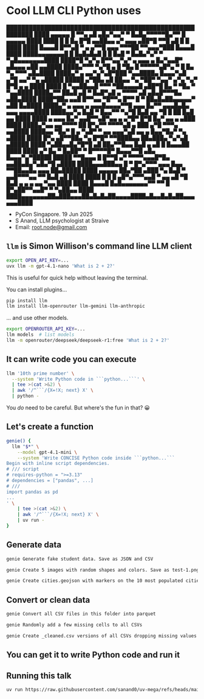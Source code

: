 # Cool LLM CLI Python uses

█████████████████████████████████████████████████████████
████ ▄▄▄▄▄ █ ▀▀▄ ▄█  ▄█▄▀▄▄▀ ▀ █▄█▄▀▀▀▀▀█▄▀▀ █ ▄▄▄▄▄ ████
████ █   █ █▄ █▀█ ▄▄██▄▄  ▄▀ ▄▄▄ ▄██▀█  ▀▀█ ▄█ █   █ ████
████ █▄▄▄█ █▀▀▄█ ▀ ▄  ▄▀▀█ ▄▄▄ ▀▀▀██ ▀▀▄▄▄▀███ █▄▄▄█ ████
████▄▄▄▄▄▄▄█ █ █▄█▄█▄█ █ █ █▄█ ▀ █▄█▄▀▄▀ ▀ ▀▄█▄▄▄▄▄▄▄████
████▀█   ▀▄▀▄ █▀▀▄▄▀▄▀ ▄ ▄▄▄   ▄ █▄▀▄▄█▀ ▄█▄▄▄ ▄██ ▄▄████
████▄▀▀▀ ▀▄▀█ ▄ █ ▀█▄ █  ▀▀▀▀▀▄█▀▄ ▀ █ █▄  ▀▄ ▀▀▀ ▄█▄████
████▄▀ ▄  ▄▄▀▄▀▄█▀███ ▀▄▄████▄  █▄▄▄▀▄█ ▄▀█ ▄▄▀ ▀▄ ▄█████
█████ ▄▀██▄ ▄█  ██▄▄ ▀▄ ▀██▀  ▀▄▄▀ ▄▀▄ ▀▄▀   █▀█ ▄ ▄ ████
████ █  ▀▄▄██▄▄█ ▀▀▀ ▀██▄▄▄▄█ ▄██▀█ █▄   ▀ ▀█▄  ▀ ▀▄▄████
████▄▀▀ ██▄█ ▄█ ▀ █▄█▀▄█ ▄ ▀▀▀▀ ▄█   ▄█▄█▀▀▀█▄   ▄██▄████
████▀██▄ ▄▄█ █▀▀▄▄ ▀█▀▀▄ █▀▀ █ ▀ ██▄█▄██▄▄▄▄▄▀ ▄██ █▄████
████▄▀ ▄ ▄▄▄ ▄ ▄▄▄█▄▄▄▄▀▀█ ▄▄▄ █▄▀▀ ▄▄▄█▄█▄  ▄▄▄ ▄▄▄▄████
████▄▄▀▄ █▄█  ▀ █▄▄▀▀ ▀▄▀█ █▄█  ▄▄ ▀█ █   ██ █▄█  ▄▄ ████
████  ▄ ▄▄▄  █▄▀ ▄▄█▀▀▄█▀▄▄ ▄ ▄▀█▀ █▀█ █▄▀ ▄▄ ▄ ▄███ ████
████▄▀▄▄  ▄▄▀▀▀▀ ██ █▀▄▀▀ ▀▀▀▀▄█  ▄ ███ ▄▀█   ▀▀▀▄ ▄▄████
████▄▄  ▀█▄▀ █ ▄ ▀▄█▀ ▀  ▄▄ ▄▄▄▀▄█ ▄▄  ▄ █▄▄▀█▄▀ ▀▄ ▄████
████ █▀▄  ▄█▀▀██▄ ▀▄  █▀█▀  ▀▀████▄▄ ██▄███▄ ▀▄▀▄█ ▄█████
████ ▀▄██▄▄█▄▀█▀█ ▄█ ██▄▀▀█▄▄  █▄█ ▄   ▄█  █ █▄▄▄██  ████
████  ▄▀ █▄   ▀ █▄██▀ ▀ █▀▀▀▀█▀ █▄▄▄▀▀█  ▄█▄ █▄▄▄▀▄▀█████
█████ ▀▀█▄▄▄ █ █▀▀█  ▄▀  ▀▀▀▀▄▄▄█▀█▄  ▄▄██▄█▄▀▄█▄▀█ ▄████
████▄▄▄███▄▄ █  ▀ █▀▄▀▀▀   ▄▄▄  █▄▄ ▀▀██▄▄█▄ ▄▄▄ ██▄█████
████ ▄▄▄▄▄ ██▄▀██  ▄███ ▀▄ █▄█ ▀ ▄▄█▀▀▀▄▄ ▀▀ █▄█ ▄█  ████
████ █   █ █ ▄█▀▄▀▀▀▄▄█  ▀ ▄▄ ▄█ ▀█ █▄█ ▄ ▄ ▄ ▄▄ ▀▄▄ ████
████ █▄▄▄█ █▄█▄▄▄▄▄▄▄▀▀ ▀▀ █   █▀▄██▀▀▄▄█▀ ▀  ▀▄██▄▄ ████
████▄▄▄▄▄▄▄██▄███▄▄▄██▄█▄█▄██▄▄▄▄████▄█▄▄█▄█▄██▄▄▄▄▄▄████

- PyCon Singapore. 19 Jun 2025
- S Anand, LLM psychologist at Straive
- Email: root.node@gmail.com


<!--

https://github.com/sanand0/talks/blob/main/2025-06-pycon-sg/llm-cli.md

https://api.qrserver.com/v1/create-qr-code/?size=150x150&data=https://github.com/sanand0/talks/blob/main/2025-06-pycon-sg/llm-cli.md

uvx --with pyqrcode qr2text --encode-text 'https://github.com/sanand0/talks/blob/main/2025-06-pycon-sg/llm-cli.md'
-->

## `llm` is Simon Willison's command line LLM client

```bash
export OPEN_API_KEY=...
uvx llm -m gpt-4.1-nano 'What is 2 + 2?'
```

This is useful for quick help without leaving the terminal.

You can install plugins...

```bash
pip install llm
llm install llm-openrouter llm-gemini llm-anthropic
```

... and use other models.

```bash
export OPENROUTER_API_KEY=...
llm models  # list models
llm -m openrouter/deepseek/deepseek-r1:free 'What is 2 + 2?'
```

## It can write code you can execute

```bash
llm '10th prime number' \
  --system 'Write Python code in ```python...```' \
  | tee >(cat >&2) \
  | awk '/^```/{X=!X; next} X' \
  | python -
```

You _do_ need to be careful.
But where's the fun in that? 😀

## Let's create a function

```bash
genie() {
  llm "$*" \
    --model gpt-4.1-mini \
    --system 'Write CONCISE Python code inside ```python...```
Begin with inline script dependencies.
# /// script
# requires-python = ">=3.13"
# dependencies = ["pandas", ...]
# ///
import pandas as pd
...
' \
    | tee >(cat >&2) \
    | awk '/^```/{X=!X; next} X' \
    | uv run -
}
```

## Generate data

```bash
genie Generate fake student data. Save as JSON and CSV
```

```bash
genie Create 5 images with random shapes and colors. Save as test-1.png, ...
```

```bash
genie Create cities.geojson with markers on the 10 most populated cities
```

## Convert or clean data

```bash
genie Convert all CSV files in this folder into parquet
```

```bash
genie Randomly add a few missing cells to all CSVs
```

```bash
genie Create _cleaned.csv versions of all CSVs dropping missing values
```

##

## You can get it to write Python code and run it



## Running this talk

```bash
uv run https://raw.githubusercontent.com/sanand0/uv-mega/refs/heads/main/slide.py llm-cli.md
```
